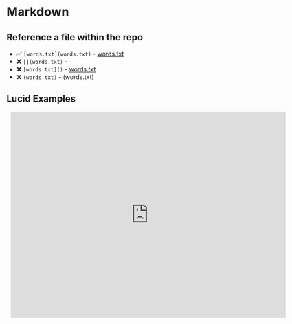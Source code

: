 # Markdown

## Reference a file within the repo

- ✅ `[words.txt](words.txt)` - [words.txt](words.txt)
- ❌ `[](words.txt)` - [](words.txt)
- ❌ `[words.txt]()` - [words.txt]()
- ❌ `(words.txt)` - (words.txt)


## Lucid Examples

<div style="width: 640px; height: 480px; margin: 10px; position: relative;"><iframe allowfullscreen frameborder="0" style="width:640px; height:480px" src="https://lucid.app/documents/embeddedchart/ee628243-7862-4594-a560-105349cb1430" id="9Hu7AYaEHSKd"></iframe></div>
